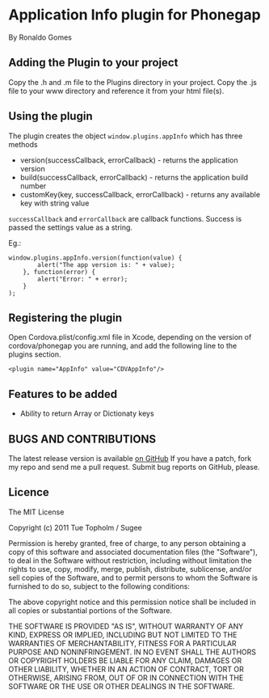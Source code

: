 # Application Info plugin for Phonegap #
By Ronaldo Gomes

## Adding the Plugin to your project ##
Copy the .h and .m file to the Plugins directory in your project. Copy the .js file to your www directory and reference it from your html file(s). 


## Using the plugin ##
The plugin creates the object `window.plugins.appInfo` which has three methods

- version(successCallback, errorCallback) - returns the application version
- build(successCallback, errorCallback) - returns the application build number
- customKey(key, successCallback, errorCallback) - returns any available key with string value


`successCallback` and `errorCallback` are callback functions. Success is passed the settings value as a string.

Eg.:

    window.plugins.appInfo.version(function(value) {
            alert("The app version is: " + value);
        }, function(error) {
		    alert("Error: " + error);
	    }
	);

## Registering the plugin ##

Open Cordova.plist/config.xml file in Xcode, depending on the version of cordova/phonegap you are running, and add the following line to the plugins section.
    
    <plugin name="AppInfo" value="CDVAppInfo"/>

## Features to be added ##

- Ability to return Array or Dictionaty keys

## BUGS AND CONTRIBUTIONS ##
The latest release version is available [on GitHub](https://github.com/linkrjr/CDVAppInfo)
If you have a patch, fork my repo and send me a pull request. Submit bug reports on GitHub, please.
	
## Licence ##

The MIT License

Copyright (c) 2011 Tue Topholm / Sugee

Permission is hereby granted, free of charge, to any person obtaining a copy
of this software and associated documentation files (the "Software"), to deal
in the Software without restriction, including without limitation the rights
to use, copy, modify, merge, publish, distribute, sublicense, and/or sell
copies of the Software, and to permit persons to whom the Software is
furnished to do so, subject to the following conditions:

The above copyright notice and this permission notice shall be included in
all copies or substantial portions of the Software.

THE SOFTWARE IS PROVIDED "AS IS", WITHOUT WARRANTY OF ANY KIND, EXPRESS OR
IMPLIED, INCLUDING BUT NOT LIMITED TO THE WARRANTIES OF MERCHANTABILITY,
FITNESS FOR A PARTICULAR PURPOSE AND NONINFRINGEMENT. IN NO EVENT SHALL THE
AUTHORS OR COPYRIGHT HOLDERS BE LIABLE FOR ANY CLAIM, DAMAGES OR OTHER
LIABILITY, WHETHER IN AN ACTION OF CONTRACT, TORT OR OTHERWISE, ARISING FROM,
OUT OF OR IN CONNECTION WITH THE SOFTWARE OR THE USE OR OTHER DEALINGS IN
THE SOFTWARE.